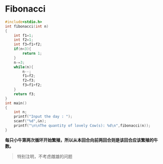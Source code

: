 # Fibonacci

```c
#include<stdio.h>
int fibonacci(int n)
{
    int f1=1;
    int f2=1;
    int f3=f1+f2;
    if(n<3){
        return 1;
    }
    n-=3;
    while(n){
        n--;
        f1=f2;
        f2=f3;
        f3=f1+f2;
    }
    return f3;
}
int main()
{
    int n;
    printf("Input the day : ");
    scanf("%d",&n);
    printf("\n\nThe quantity of lovely Cow(s): %d\n",fibonacci(n));
}
```

**每只小牛第两次循环开始繁殖，所以从本回合向前两回合则是该回合应该繁殖的牛数。**

> 特别注明，不考虑雌雄的问题